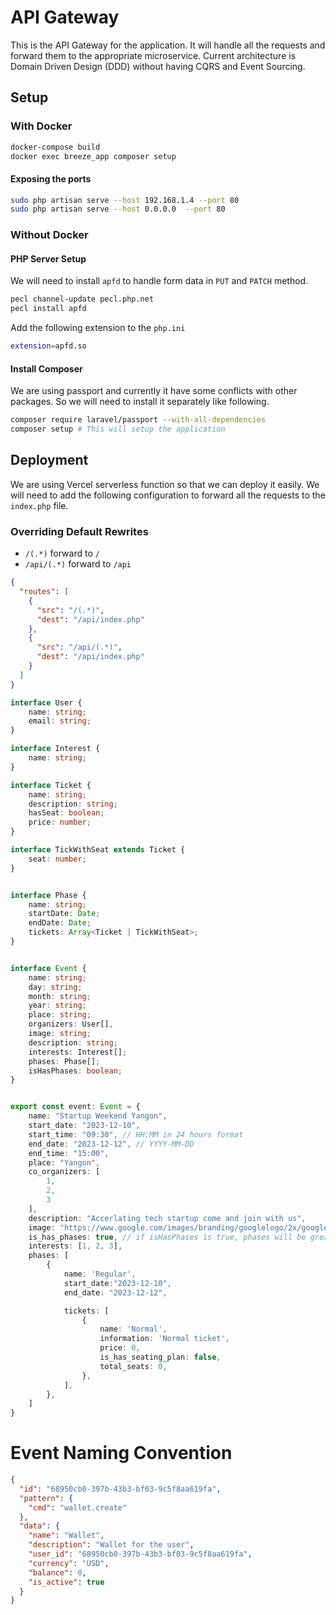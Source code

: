 # API Gateway

This is the API Gateway for the application. It will handle all the requests and forward them to the appropriate
microservice.
Current architecture is Domain Driven Design (DDD) without having CQRS and Event Sourcing.

## Setup

### With Docker

```bash
docker-compose build
docker exec breeze_app composer setup
```

#### Exposing the ports

```bash
sudo php artisan serve --host 192.168.1.4 --port 80
sudo php artisan serve --host 0.0.0.0  --port 80
```

### Without Docker

#### PHP Server Setup

We will need to install `apfd` to handle form data in `PUT` and `PATCH` method.

```bash
pecl channel-update pecl.php.net
pecl install apfd
```

Add the following extension to the `php.ini`

```bash
extension=apfd.so
```

#### Install Composer

We are using passport and currently it have some conflicts with other packages. So we will need to install it separately
like following.

```bash
composer require laravel/passport --with-all-dependencies
composer setup # This will setup the application
```

## Deployment

We are using Vercel serverless function so that we can deploy it easily. We will need to add the following configuration to 
forward all the requests to the `index.php` file.


### Overriding Default Rewrites

- `/(.*)` forward to `/`
- `/api/(.*)` forward to `/api`

```json
{
  "routes": [
    {
      "src": "/(.*)",
      "dest": "/api/index.php"
    },
    {
      "src": "/api/(.*)",
      "dest": "/api/index.php"
    }
  ]
}
```


```ts
interface User {
    name: string;
    email: string;
}

interface Interest {
    name: string;
}

interface Ticket {
    name: string;
    description: string;
    hasSeat: boolean;
    price: number;
}

interface TickWithSeat extends Ticket {
    seat: number;
}


interface Phase {
    name: string;
    startDate: Date;
    endDate: Date;
    tickets: Array<Ticket | TickWithSeat>;
}


interface Event {
    name: string;
    day: string;
    month: string;
    year: string;
    place: string;
    organizers: User[],
    image: string;
    description: string;
    interests: Interest[];
    phases: Phase[];
    isHasPhases: boolean;
}


export const event: Event = {
    name: "Startup Weekend Yangon",
    start_date: "2023-12-10",
    start_time: "09:30", // HH:MM in 24 hours format
    end_date: "2023-12-12", // YYYY-MM-DD
    end_time: "15:00",
    place: "Yangon",
    co_organizers: [
        1,
        2,
        3
    ],
    description: "Accerlating tech startup come and join with us",
    image: "https://www.google.com/images/branding/googlelogo/2x/googlelogo_color_272x92dp.png",
    is_has_phases: true, // if isHasPhases is true, phases will be greater than 1
    interests: [1, 2, 3],
    phases: [
        {
            name: 'Regular',
            start_date:"2023-12-10",
            end_date: "2023-12-12",

            tickets: [
                {
                    name: 'Normal',
                    information: 'Normal ticket',
                    price: 0,
                    is_has_seating_plan: false,
                    total_seats: 0,
                },
            ],
        },
    ]
}

```

# Event Naming Convention

```json
{
  "id": "68950cb0-397b-43b3-bf03-9c5f8aa619fa",
  "pattern": {
    "cmd": "wallet.create"
  },
  "data": {
    "name": "Wallet",
    "description": "Wallet for the user",
    "user_id": "68950cb0-397b-43b3-bf03-9c5f8aa619fa",
    "currency": "USD",
    "balance": 0,
    "is_active": true
  }
}
```

